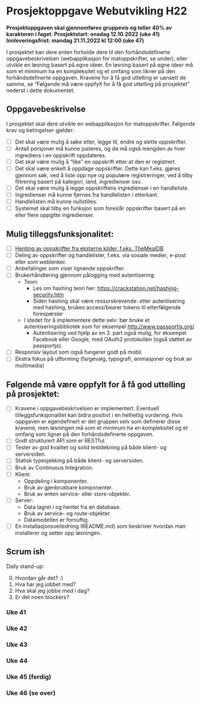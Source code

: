 # Prosjektoppgave Webutvikling H22

**Prosjektoppgaven skal gjennomføres gruppevis og teller 40% av karakteren i faget.
Prosjektstart: onsdag 12.10.2022 (uke 41)
Innleveringsfrist: mandag 21.11.2022 kl 12:00 (uke 47)**

I prosjektet kan dere enten forholde dere til den forhåndsdefinerte oppgavebeskrivelsen
(webapplikasjon for matoppskrifter, se under), eller utvikle en løsning basert på egne ideer. En
løsning basert på egne ideer må som et minimum ha en kompleksitet og et omfang som likner
på den forhåndsdefinerte oppgaven. Kravene for å få god uttelling er uansett de samme, se
“Følgende må være oppfylt for å få god uttelling på prosjektet” nederst i dette dokumentet.

## Oppgavebeskrivelse

I prosjektet skal dere utvikle en webapplikasjon for matoppskrifter. Følgende krav og betingelser
gjelder:

-   [ ] Det skal være mulig å søke etter, legge til, endre og slette oppskrifter.
-   [ ] Antall porsjoner må kunne justeres, og da må også mengden av hver ingrediens i en oppskrift oppdateres.
-   [ ] Det skal være mulig å “like” en oppskrift etter at den er registrert.
-   [ ] Det skal være enkelt å oppdage oppskrifter. Dette kan f.eks. gjøres gjennom søk, ved å liste opp nye og populære registreringer, ved å tilby filtrering basert på kategori, land, ingredienser osv.
-   [ ] Det skal være mulig å legge oppskriftens ingredienser i en handleliste.
-   [ ] Ingredienser må kunne fjernes fra handlelisten i etterkant.
-   [ ] Handlelisten må kunne nullstilles.
-   [ ] Systemet skal tilby en funksjon som foreslår oppskrifter basert på en eller flere oppgitte ingredienser.

## Mulig tilleggsfunksjonalitet:

-   [ ] [Henting av oppskrifter fra eksterne kilder, f.eks. TheMealDB](https://www.themealdb.com/api.php)
-   [ ] Deling av oppskrifter og handlelister, f.eks. via sosiale medier, e-post eller som weblenker.
-   [ ] Anbefalinger som viser lignende oppskrifter.
-   [ ] Brukerhåndtering gjennom pålogging med autentisering:
    -   Teori:
        -   Les om hashing teori her: https://crackstation.net/hashing-security.htm
        -   Siden hashing skal være ressurskrevende: etter autentisering med hashing, brukes access/bearer tokens til etterfølgende forespørsler
    -   I stedet for å implementere dette selv: bør bruke et autentiseringsbibliotek som for eksempel http://www.passportjs.org/
        -   Autentisering ved hjelp av en 3. part også mulig, for eksempel Facebook eller Google, med OAuth2 protokollen (også støttet av passportjs).
-   [ ] Responsiv layout som også fungerer godt på mobil.
-   [ ] Ekstra fokus på utforming (fargevalg, typografi, animasjoner og bruk av multimedia)

## Følgende må være oppfylt for å få god uttelling på prosjektet:

-   [ ] Kravene i oppgavebeskrivelsen er implementert. Eventuell tilleggsfunksjonalitet kan bidra positivt i en helhetlig vurdering. Hvis oppgaven er egendefinert er det gruppen selv som definerer disse kravene, men løsningen må som et minimum ha en kompleksitet og et omfang som ligner på den forhåndsdefinerte oppgaven.
-   [ ] Godt strukturert API som er RESTful.
-   [ ] Tester av god kvalitet og solid testdekning på både klient- og serversiden.
-   [ ] Statisk typesjekking på både klient- og serversiden.
-   [ ] Bruk av Continuous Integration.
-   [ ] Klient:
    -   Oppdeling i komponenter.
    -   Bruk av gjenbrukbare komponenter.
    -   Bruk av enten service- eller store-objekter.
-   [ ] Server:
    -   Data lagret i og hentet fra en database.
    -   Bruk av service- og route-objekter.
    -   Datamodellen er fornuftig.
-   [ ] En installasjonsveiledning (README.md) som beskriver hvordan man installerer og setter opp løsningen.

## Scrum ish

Daily stand-up:

0. Hvordan går det? :)
1. Hva har jeg jobbet med?
2. Hva skal jeg jobbe med i dag?
3. Er det noen blockers?

### Uke 41

### Uke 42

### Uke 43

### Uke 44

### Uke 45 (ferdig)

### Uke 46 (se over)
